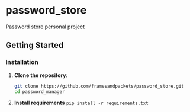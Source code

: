 # password_store
Password store personal project

## Getting Started

### Installation

1. **Clone the repository**:
   ``` bash
   git clone https://github.com/framesandpackets/password_store.git
   cd password_manager  

2. **Install requirements**
   `pip install -r requirements.txt`

